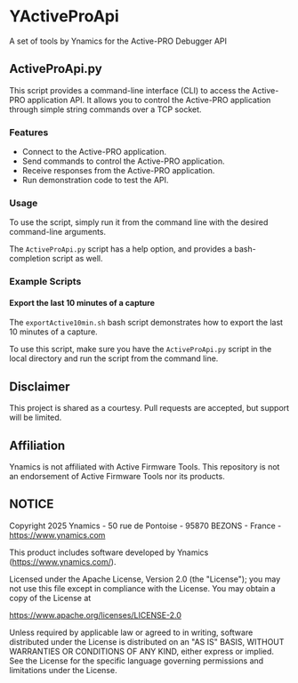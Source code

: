 # YActiveProApi

A set of tools by Ynamics for the Active-PRO Debugger API

## ActiveProApi.py

This script provides a command-line interface (CLI) to access the
Active-PRO application API. It allows you to control the Active-PRO
application through simple string commands over a TCP socket.

### Features

- Connect to the Active-PRO application.
- Send commands to control the Active-PRO application.
- Receive responses from the Active-PRO application.
- Run demonstration code to test the API.

### Usage

To use the script, simply run it from the command line with the desired
command-line arguments.

The `ActiveProApi.py` script has a help option, and provides a
bash-completion script as well.

### Example Scripts

#### Export the last 10 minutes of a capture

The `exportActive10min.sh` bash script demonstrates how to export the last
10 minutes of a capture.

To use this script, make sure you have the `ActiveProApi.py` script in the
local directory and run the script from the command line.

## Disclaimer

This project is shared as a courtesy. Pull requests are accepted, but
support will be limited.

## Affiliation

Ynamics is not affiliated with Active Firmware Tools. This repository is
not an endorsement of Active Firmware Tools nor its products.

## NOTICE

Copyright 2025 Ynamics - 50 rue de Pontoise - 95870 BEZONS - France -
https://www.ynamics.com

This product includes software developed by Ynamics
(https://www.ynamics.com/).

Licensed under the Apache License, Version 2.0 (the "License"); you may not
use this file except in compliance with the License. You may obtain a copy
of the License at

https://www.apache.org/licenses/LICENSE-2.0

Unless required by applicable law or agreed to in writing, software
distributed under the License is distributed on an "AS IS" BASIS, WITHOUT
WARRANTIES OR CONDITIONS OF ANY KIND, either express or implied. See the
License for the specific language governing permissions and limitations
under the License.
